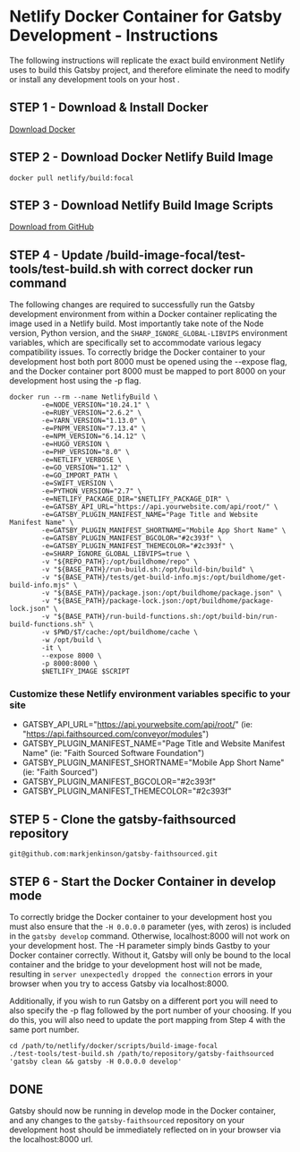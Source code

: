 # Netlify Docker Container for Gatsby Development - Instructions

The following instructions will replicate the exact build environment Netlify uses to build this Gatsby project, and therefore eliminate the need to modify or install any development tools on your host .



## STEP 1 - Download & Install Docker

[Download Docker](https://www.docker.com/products/docker-desktop/)



## STEP 2 - Download Docker Netlify Build Image

```zh
docker pull netlify/build:focal
```



## STEP 3 - Download Netlify Build Image Scripts

[Download from GitHub](https://github.com/netlify/build-image/archive/refs/heads/focal.zip)



## STEP 4 - Update /build-image-focal/test-tools/test-build.sh with correct docker run command

The following changes are required to successfully run the Gatsby development environment from within a Docker container replicating the image used in a Netlify build. Most importantly take note of the Node version, Python version, and the `SHARP_IGNORE_GLOBAL-LIBVIPS` environment variables, which are specifically set to accommodate various legacy compatibility issues. To correctly bridge the Docker container to your development host both port 8000 must be opened using the --expose flag, and the Docker container port 8000 must be mapped to port 8000 on your development host using the -p flag.

```zh
docker run --rm --name NetlifyBuild \
		-e=NODE_VERSION="10.24.1" \
		-e=RUBY_VERSION="2.6.2" \
		-e=YARN_VERSION="1.13.0" \
		-e=PNPM_VERSION="7.13.4" \
		-e=NPM_VERSION="6.14.12" \
		-e=HUGO_VERSION \
		-e=PHP_VERSION="8.0" \
		-e=NETLIFY_VERBOSE \
		-e=GO_VERSION="1.12" \
		-e=GO_IMPORT_PATH \
		-e=SWIFT_VERSION \
		-e=PYTHON_VERSION="2.7" \
		-e=NETLIFY_PACKAGE_DIR="$NETLIFY_PACKAGE_DIR" \
		-e=GATSBY_API_URL="https://api.yourwebsite.com/api/root/" \
		-e=GATSBY_PLUGIN_MANIFEST_NAME="Page Title and Website Manifest Name" \
		-e=GATSBY_PLUGIN_MANIFEST_SHORTNAME="Mobile App Short Name" \
		-e=GATSBY_PLUGIN_MANIFEST_BGCOLOR="#2c393f" \
		-e=GATSBY_PLUGIN_MANIFEST_THEMECOLOR="#2c393f" \
		-e=SHARP_IGNORE_GLOBAL_LIBVIPS=true \
		-v "${REPO_PATH}:/opt/buildhome/repo" \
		-v "${BASE_PATH}/run-build.sh:/opt/build-bin/build" \
		-v "${BASE_PATH}/tests/get-build-info.mjs:/opt/buildhome/get-build-info.mjs" \
		-v "${BASE_PATH}/package.json:/opt/buildhome/package.json" \
		-v "${BASE_PATH}/package-lock.json:/opt/buildhome/package-lock.json" \
		-v "${BASE_PATH}/run-build-functions.sh:/opt/build-bin/run-build-functions.sh" \
		-v $PWD/$T/cache:/opt/buildhome/cache \
		-w /opt/build \
		-it \
		--expose 8000 \
		-p 8000:8000 \
		$NETLIFY_IMAGE $SCRIPT
```

### Customize these Netlify environment variables specific to your site

* GATSBY_API_URL="https://api.yourwebsite.com/api/root/" (ie: "https://api.faithsourced.com/conveyor/modules")
* GATSBY_PLUGIN_MANIFEST_NAME="Page Title and Website Manifest Name" (ie: "Faith Sourced Software Foundation")
* GATSBY_PLUGIN_MANIFEST_SHORTNAME="Mobile App Short Name" (ie: "Faith Sourced")
* GATSBY_PLUGIN_MANIFEST_BGCOLOR="#2c393f"
* GATSBY_PLUGIN_MANIFEST_THEMECOLOR="#2c393f"



## STEP 5 - Clone the gatsby-faithsourced repository

```zh
git@github.com:markjenkinson/gatsby-faithsourced.git
```



## STEP 6 - Start the Docker Container in develop mode

To correctly bridge the Docker container to your development host you must also ensure that the `-H 0.0.0.0` parameter (yes, with zeros) is included in the `gatsby develop` command. Otherwise, localhost:8000 will not work on your development host. The -H parameter simply binds Gastby to your Docker container correctly. Without it, Gatsby will only be bound to the local container and  the bridge to your development host will not be made, resulting in `server unexpectedly dropped the connection` errors in your browser when you try to access Gatsby via localhost:8000.

Additionally, if you wish to run Gatsby on a different port you will need to also specify the -p flag followed by the port number of your choosing. If you do this, you will also need to update the port mapping from Step 4 with the same port number.

```zh
cd /path/to/netlify/docker/scripts/build-image-focal
./test-tools/test-build.sh /path/to/repository/gatsby-faithsourced 'gatsby clean && gatsby -H 0.0.0.0 develop'
```

## DONE

Gatsby should now be running in develop mode in the Docker container, and any changes to the `gatsby-faithsourced` repository on your development host should be immediately reflected on in your browser via the localhost:8000 url.